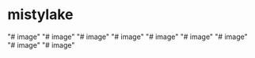 # mistylake
"# image" 
"# image" 
"# image" 
"# image" 
"# image" 
"# image" 
"# image" 
"# image" 
"# image" 
